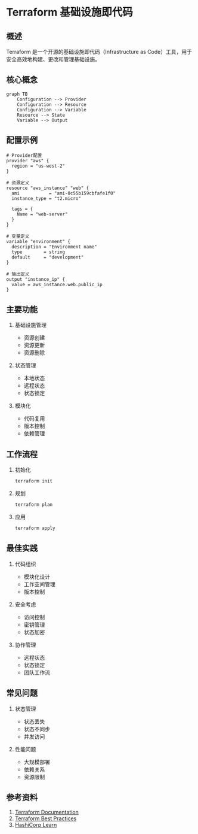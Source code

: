 # Terraform 基础设施即代码

## 概述
Terraform 是一个开源的基础设施即代码（Infrastructure as Code）工具，用于安全高效地构建、更改和管理基础设施。

## 核心概念
```mermaid
graph TB
    Configuration --> Provider
    Configuration --> Resource
    Configuration --> Variable
    Resource --> State
    Variable --> Output
```

## 配置示例
```hcl
# Provider配置
provider "aws" {
  region = "us-west-2"
}

# 资源定义
resource "aws_instance" "web" {
  ami           = "ami-0c55b159cbfafe1f0"
  instance_type = "t2.micro"

  tags = {
    Name = "web-server"
  }
}

# 变量定义
variable "environment" {
  description = "Environment name"
  type        = string
  default     = "development"
}

# 输出定义
output "instance_ip" {
  value = aws_instance.web.public_ip
}
```

## 主要功能
1. 基础设施管理
   - 资源创建
   - 资源更新
   - 资源删除

2. 状态管理
   - 本地状态
   - 远程状态
   - 状态锁定

3. 模块化
   - 代码复用
   - 版本控制
   - 依赖管理

## 工作流程
1. 初始化
   ```bash
   terraform init
   ```

2. 规划
   ```bash
   terraform plan
   ```

3. 应用
   ```bash
   terraform apply
   ```

## 最佳实践
1. 代码组织
   - 模块化设计
   - 工作空间管理
   - 版本控制

2. 安全考虑
   - 访问控制
   - 密钥管理
   - 状态加密

3. 协作管理
   - 远程状态
   - 状态锁定
   - 团队工作流

## 常见问题
1. 状态管理
   - 状态丢失
   - 状态不同步
   - 并发访问

2. 性能问题
   - 大规模部署
   - 依赖关系
   - 资源限制

## 参考资料
1. [Terraform Documentation](https://www.terraform.io/docs)
2. [Terraform Best Practices](https://www.terraform-best-practices.com/)
3. [HashiCorp Learn](https://learn.hashicorp.com/terraform)
